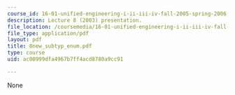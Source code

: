 ```yaml
---
course_id: 16-01-unified-engineering-i-ii-iii-iv-fall-2005-spring-2006
description: Lecture 8 (2003) presentation.
file_location: /coursemedia/16-01-unified-engineering-i-ii-iii-iv-fall-2005-spring-2006/ac00999dfa4967b7ff4acd8780a9cc91_8new_subtyp_enum.pdf
file_type: application/pdf
layout: pdf
title: 8new_subtyp_enum.pdf
type: course
uid: ac00999dfa4967b7ff4acd8780a9cc91

---
```

None